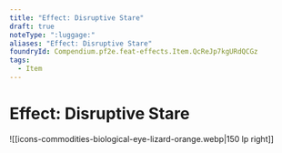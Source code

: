 ```yaml
---
title: "Effect: Disruptive Stare"
draft: true
noteType: ":luggage:"
aliases: "Effect: Disruptive Stare"
foundryId: Compendium.pf2e.feat-effects.Item.QcReJp7kgURdQCGz
tags:
  - Item
---
```


# Effect: Disruptive Stare
![[icons-commodities-biological-eye-lizard-orange.webp|150 lp right]]
